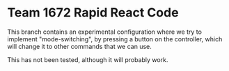 # Team 1672 Rapid React Code

This branch contains an experimental configuration where we try to implement "mode-switching", by pressing a button on the controller, which will change it to other commands that we can use.

This has not been tested, although it will probably work. 
